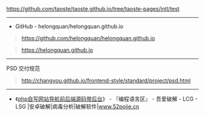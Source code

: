 https://github.com/taoste/taoste.github.io/tree/taoste-pages/intl/test

-----------------------------------------------------------------

- GitHub - helongquan/helongquan.github.io

> https://github.com/helongquan/helongquan.github.io

> https://helongquan.github.io

-----------------------------------------------------------------

PSD 交付规范 
> http://changyou.github.io/frontend-style/standard/project/psd.html

-----------------------------------------------------------------

- 《[php自写网站导航前后端源码带后台](https://www.52pojie.cn/thread-766061-1-12.html)》 - 『编程语言区』 - 吾爱破解 - LCG - LSG |安卓破解|病毒分析|破解软件|www.52pojie.cn 

 
